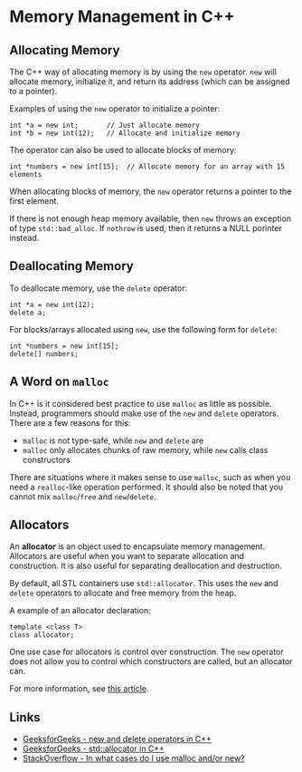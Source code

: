 # Memory Management in C++

## Allocating Memory

The C++ way of allocating memory is by using the `new` operator. `new` will allocate memory, initialize it, and return its address (which can be assigned to a pointer).

Examples of using the `new` operator to initialize a pointer:

```
int *a = new int;       // Just allocate memory
int *b = new int(12);   // Allocate and initialize memory
```

The operator can also be used to allocate blocks of memory:

```
int *numbers = new int[15];  // Allocate memory for an array with 15 elements
```

When allocating blocks of memory, the `new` operator returns a pointer to the first element.

If there is not enough heap memory available, then `new` throws an exception of type `std::bad_alloc`. If `nothrow` is used, then it returns a NULL porinter instead.

## Deallocating Memory

To deallocate memory, use the `delete` operator:

```
int *a = new int(12);
delete a;
```

For blocks/arrays allocated using `new`, use the following form for `delete`:

```
int *numbers = new int[15];
delete[] numbers;
```

## A Word on `malloc`

In C++ is it considered best practice to use `malloc` as little as possible. Instead, programmers should make use of the `new` and `delete` operators. There are a few reasons for this:
- `malloc` is not type-safe, while `new` and `delete` are
- `malloc` only allocates chunks of raw memory, while `new` calls class constructors

There are situations where it makes sense to use `malloc`, such as when you need a `realloc`-like operation performed. It should also be noted that you cannot mix `malloc`/`free` and `new`/`delete`.

## Allocators

An **allocator** is an object used to encapsulate memory management. Allocators are useful when you want to separate allocation and construction. It is also useful for separating deallocation and destruction.

By default, all STL containers use `std::allocator`. This uses the `new` and `delete` operators to allocate and free memory from the heap.

A example of an allocator declaration:

```
template <class T>
class allocator;
```

One use case for allocators is control over construction. The `new` operator does not allow you to control which constructors are called, but an allocator can.

For more information, see [this article](https://www.geeksforgeeks.org/stdallocator-in-cpp-with-examples/).

## Links

- [GeeksforGeeks - new and delete operators in C++](https://www.geeksforgeeks.org/new-and-delete-operators-in-cpp-for-dynamic-memory/)
- [GeeksforGeeks - std::allocator in C++](https://www.geeksforgeeks.org/stdallocator-in-cpp-with-examples/)
- [StackOverflow - In what cases do I use malloc and/or new?](https://stackoverflow.com/questions/184537/in-what-cases-do-i-use-malloc-and-or-new)
